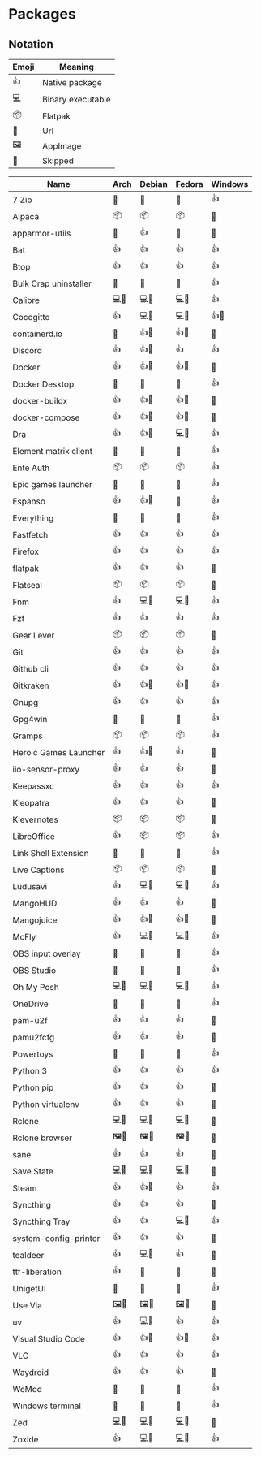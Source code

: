 # Packages

## Notation

| Emoji | Meaning           |
| ----- | ----------------- |
| 👍    | Native package    |
| 💻    | Binary executable |
| 📦    | Flatpak           |
| 🔗    | Url               |
| 🖼️    | AppImage          |
| 🚫    | Skipped           |

| Name                  | Arch | Debian | Fedora | Windows |
| --------------------- | ---- | ------ | ------ | ------- |
| 7 Zip                 | 🚫   | 🚫     | 🚫     | 👍      |
| Alpaca                | 📦   | 📦     | 📦     | 🚫      |
| apparmor-utils        | 🚫   | 👍     | 🚫     | 🚫      |
| Bat                   | 👍   | 👍     | 👍     | 👍      |
| Btop                  | 👍   | 👍     | 👍     | 👍      |
| Bulk Crap uninstaller | 🚫   | 🚫     | 🚫     | 👍      |
| Calibre               | 💻🔗 | 💻🔗   | 💻🔗   | 👍      |
| Cocogitto             | 👍   | 💻🔗   | 💻🔗   | 👍🔗    |
| containerd.io         | 🚫   | 👍🔗   | 👍🔗   | 🚫      |
| Discord               | 👍   | 👍🔗   | 👍     | 👍      |
| Docker                | 👍   | 👍🔗   | 👍🔗   | 🚫      |
| Docker Desktop        | 🚫   | 🚫     | 🚫     | 👍      |
| docker-buildx         | 👍   | 👍🔗   | 👍🔗   | 🚫      |
| docker-compose        | 👍   | 👍🔗   | 👍🔗   | 🚫      |
| Dra                   | 👍   | 👍🔗   | 💻🔗   | 👍      |
| Element matrix client | 🚫   | 🚫     | 🚫     | 👍      |
| Ente Auth             | 📦   | 📦     | 📦     | 👍      |
| Epic games launcher   | 🚫   | 🚫     | 🚫     | 👍      |
| Espanso               | 👍   | 👍🔗   | 🚫     | 👍      |
| Everything            | 🚫   | 🚫     | 🚫     | 👍      |
| Fastfetch             | 👍   | 👍     | 👍     | 👍      |
| Firefox               | 👍   | 👍     | 👍     | 👍      |
| flatpak               | 👍   | 👍     | 👍     | 🚫      |
| Flatseal              | 📦   | 📦     | 📦     | 🚫      |
| Fnm                   | 👍   | 💻🔗   | 💻🔗   | 👍      |
| Fzf                   | 👍   | 👍     | 👍     | 👍      |
| Gear Lever            | 📦   | 📦     | 📦     | 🚫      |
| Git                   | 👍   | 👍     | 👍     | 👍      |
| Github cli            | 👍   | 👍     | 👍     | 👍      |
| Gitkraken             | 👍   | 👍🔗   | 👍🔗   | 👍      |
| Gnupg                 | 👍   | 👍     | 👍     | 👍      |
| Gpg4win               | 🚫   | 🚫     | 🚫     | 👍      |
| Gramps                | 📦   | 📦     | 📦     | 👍      |
| Heroic Games Launcher | 👍   | 👍🔗   | 👍     | 🚫      |
| iio-sensor-proxy      | 👍   | 👍     | 👍     | 🚫      |
| Keepassxc             | 👍   | 👍     | 👍     | 👍      |
| Kleopatra             | 👍   | 👍     | 👍     | 🚫      |
| Klevernotes           | 📦   | 📦     | 📦     | 🚫      |
| LibreOffice           | 👍   | 📦     | 📦     | 👍      |
| Link Shell Extension  | 🚫   | 🚫     | 🚫     | 👍      |
| Live Captions         | 📦   | 📦     | 📦     | 🚫      |
| Ludusavi              | 👍   | 💻🔗   | 💻🔗   | 👍      |
| MangoHUD              | 👍   | 👍     | 👍     | 🚫      |
| Mangojuice            | 👍   | 👍🔗   | 👍🔗   | 🚫      |
| McFly                 | 👍   | 💻🔗   | 💻🔗   | 👍      |
| OBS input overlay     | 🚫   | 🚫     | 🚫     | 👍      |
| OBS Studio            | 🚫   | 🚫     | 🚫     | 👍      |
| Oh My Posh            | 💻🔗 | 💻🔗   | 💻🔗   | 👍      |
| OneDrive              | 🚫   | 🚫     | 🚫     | 👍      |
| pam-u2f               | 👍   | 👍     | 👍     | 🚫      |
| pamu2fcfg             | 👍   | 👍     | 👍     | 🚫      |
| Powertoys             | 🚫   | 🚫     | 🚫     | 👍      |
| Python 3              | 👍   | 👍     | 👍     | 👍      |
| Python pip            | 👍   | 👍     | 👍     | 🚫      |
| Python virtualenv     | 👍   | 👍     | 👍     | 🚫      |
| Rclone                | 💻🔗 | 💻🔗   | 💻🔗   | 🚫      |
| Rclone browser        | 🖼️🔗 | 🖼️🔗   | 🖼️🔗   | 🚫      |
| sane                  | 👍   | 👍     | 👍     | 🚫      |
| Save State            | 💻🔗 | 💻🔗   | 💻🔗   | 🚫      |
| Steam                 | 👍   | 👍🔗   | 👍     | 👍      |
| Syncthing             | 👍   | 👍     | 👍     | 🚫      |
| Syncthing Tray        | 👍   | 👍     | 💻🔗   | 👍      |
| system-config-printer | 👍   | 👍     | 👍     | 🚫      |
| tealdeer              | 👍   | 💻🔗   | 👍     | 🚫      |
| ttf-liberation        | 👍   | 🚫     | 🚫     | 🚫      |
| UnigetUI              | 🚫   | 🚫     | 🚫     | 👍      |
| Use Via               | 🖼️🔗 | 🖼️🔗   | 🖼️🔗   | 🚫      |
| uv                    | 👍   | 💻🔗   | 👍     | 👍      |
| Visual Studio Code    | 👍   | 👍🔗   | 👍🔗   | 👍      |
| VLC                   | 👍   | 👍     | 👍     | 👍      |
| Waydroid              | 👍   | 👍     | 👍     | 🚫      |
| WeMod                 | 🚫   | 🚫     | 🚫     | 👍      |
| Windows terminal      | 🚫   | 🚫     | 🚫     | 👍      |
| Zed                   | 💻🔗 | 💻🔗   | 💻🔗   | 🚫      |
| Zoxide                | 👍   | 💻🔗   | 💻🔗   | 👍      |
